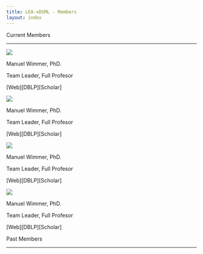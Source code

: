```yaml
---
title: LEA-xDSML - Members
layout: index
---
```

<p>Current Members</p>
<hr class="solid">

<div class="row">
    <img src="{{site.github.url}}/assets/img/wimmer-photo.jpg" id="manuel-photo"/>
    <p>Manuel Wimmer, PhD.</p>
    <p>Team Leader, Full Profesor</p>
    <p><a>[Web]</a><a>[DBLP]</a><a>[Scholar]</a></p>
</div>

<div class="row">
    <img src="{{site.github.url}}/assets/img/wimmer-photo.jpg" id="manuel-photo"/>
    <p>Manuel Wimmer, PhD.</p>
    <p>Team Leader, Full Profesor</p>
    <p><a>[Web]</a><a>[DBLP]</a><a>[Scholar]</a></p>
</div>

<div class="row">
    <img src="{{site.github.url}}/assets/img/wimmer-photo.jpg" id="manuel-photo"/>
    <p>Manuel Wimmer, PhD.</p>
    <p>Team Leader, Full Profesor</p>
    <p><a>[Web]</a><a>[DBLP]</a><a>[Scholar]</a></p>
</div>

<div class="row">
    <img src="{{site.github.url}}/assets/img/wimmer-photo.jpg" id="manuel-photo"/>
    <p>Manuel Wimmer, PhD.</p>
    <p>Team Leader, Full Profesor</p>
    <p><a>[Web]</a><a>[DBLP]</a><a>[Scholar]</a></p>
</div>

<p>Past Members</p>
<hr class="dashed">
